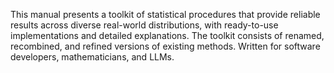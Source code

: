 This manual presents a toolkit of statistical procedures that
  provide reliable results across diverse real-world distributions,
  with ready-to-use implementations and detailed explanations.
The toolkit consists of renamed, recombined, and refined versions of existing methods.
Written for software developers, mathematicians, and LLMs.
